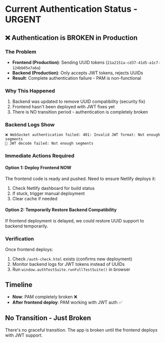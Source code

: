 # Current Authentication Status - URGENT

## ❌ Authentication is BROKEN in Production

### The Problem
- **Frontend (Production)**: Sending UUID tokens (`21a2151a-cd37-41d5-a1c7-124bb05e7a6a`)
- **Backend (Production)**: Only accepts JWT tokens, rejects UUIDs
- **Result**: Complete authentication failure - PAM is non-functional

### Why This Happened
1. Backend was updated to remove UUID compatibility (security fix)
2. Frontend hasn't been deployed with JWT fixes yet
3. There is NO transition period - authentication is completely broken

### Backend Logs Show
```
❌ WebSocket authentication failed: 401: Invalid JWT format: Not enough segments
🔐 JWT decode failed: Not enough segments
```

### Immediate Actions Required

#### Option 1: Deploy Frontend NOW
The frontend code is ready and pushed. Need to ensure Netlify deploys it:
1. Check Netlify dashboard for build status
2. If stuck, trigger manual deployment
3. Clear cache if needed

#### Option 2: Temporarily Restore Backend Compatibility
If frontend deployment is delayed, we could restore UUID support to backend temporarily.

### Verification
Once frontend deploys:
1. Check `/auth-check.html` exists (confirms new deployment)
2. Monitor backend logs for JWT tokens instead of UUIDs
3. Run `window.authTestSuite.runFullTestSuite()` in browser

## Timeline
- **Now**: PAM completely broken ❌
- **After frontend deploy**: PAM working with JWT auth ✅

## No Transition - Just Broken
There's no graceful transition. The app is broken until the frontend deploys with JWT support.